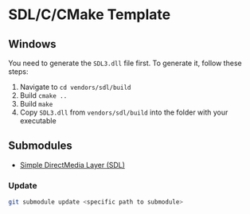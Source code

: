 # SDL/C/CMake Template

## Windows

You need to generate the `SDL3.dll` file first.
To generate it, follow these steps:

1. Navigate to `cd vendors/sdl/build`
2. Build `cmake ..`
3. Build `make`
4. Copy `SDL3.dll` from `vendors/sdl/build` into the folder with your executable

## Submodules

- [Simple DirectMedia Layer (SDL)](https://github.com/libsdl-org/SDL)

### Update

```bash
git submodule update <specific path to submodule>
```
